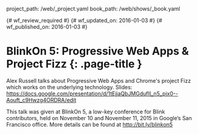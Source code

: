 project_path: /web/_project.yaml
book_path: /web/shows/_book.yaml

{# wf_review_required #}
{# wf_updated_on: 2016-01-03 #}
{# wf_published_on: 2016-01-03 #}

# BlinkOn 5: Progressive Web Apps & Project Fizz {: .page-title }

Alex Russell talks about Progressive Web Apps and Chrome's project Fizz which works on the underlying technology.
Slides: https://docs.google.com/presentation/d/1tEjjaQbJMGdufII_n5_pix0--Aouft_c9Hwzg4ORDRA/edit

This talk was given at BlinkOn 5, a low-key conference for Blink contributors, held on November 10 and November 11, 2015 in Google’s San Francisco office. More details can be found at http://bit.ly/blinkon5
